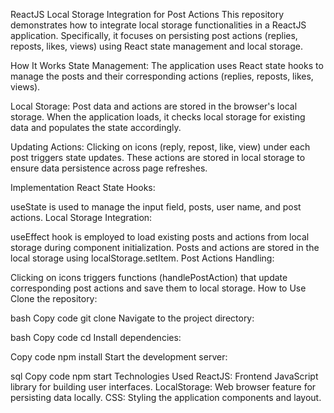 ReactJS Local Storage Integration for Post Actions
This repository demonstrates how to integrate local storage functionalities in a ReactJS application. Specifically, it focuses on persisting post actions (replies, reposts, likes, views) using React state management and local storage.

How It Works
State Management: The application uses React state hooks to manage the posts and their corresponding actions (replies, reposts, likes, views).

Local Storage: Post data and actions are stored in the browser's local storage. When the application loads, it checks local storage for existing data and populates the state accordingly.

Updating Actions: Clicking on icons (reply, repost, like, view) under each post triggers state updates. These actions are stored in local storage to ensure data persistence across page refreshes.

Implementation
React State Hooks:

useState is used to manage the input field, posts, user name, and post actions.
Local Storage Integration:

useEffect hook is employed to load existing posts and actions from local storage during component initialization.
Posts and actions are stored in the local storage using localStorage.setItem.
Post Actions Handling:

Clicking on icons triggers functions (handlePostAction) that update corresponding post actions and save them to local storage.
How to Use
Clone the repository:

bash
Copy code
git clone <repository-url>
Navigate to the project directory:

bash
Copy code
cd <project-folder>
Install dependencies:

Copy code
npm install
Start the development server:

sql
Copy code
npm start
Technologies Used
ReactJS: Frontend JavaScript library for building user interfaces.
LocalStorage: Web browser feature for persisting data locally.
CSS: Styling the application components and layout.